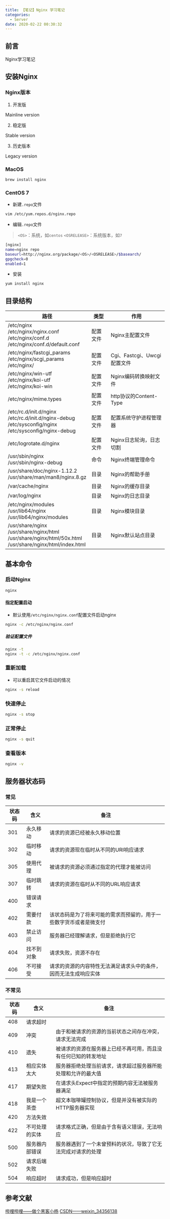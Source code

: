 ```yaml
---
title: 【笔记】Nginx 学习笔记
categories:
  - Server
date: 2020-02-22 00:30:32
---
```


## 前言

Nginx学习笔记

<!-- more -->

## 安装Nginx

### Nginx版本

1. 开发版

Mainline version

2. 稳定版

Stable version

3. 历史版本

Legacy version

### MacOS

``` sh
brew install nginx
```

### CentOS 7

- 新建`.repo`文件

``` sh
vim /etc/yum.repos.d/nginx.repo
```

- 编辑`.repo`文件

> `<OS>`：系统，如`centos`
> `<OSRELEASE>`：系统版本，如`7`

``` sh
[nginx]
name=nginx repo
baseurl=http://nginx.org/package/<OS>/<OSRELEASE>/$basearch/
gpgcheck=0
enabled=1
```

- 安装

``` sh
yum install nginx
```

## 目录结构

|路径|类型|作用|
|---|---|---|
|/etc/nginx<br>/etc/nginx/nginx.conf<br>/etc/nginx/conf.d<br>/etc/nginx/conf.d/default.conf|配置文件|Nginx主配置文件|
|/etc/nginx/fastcgi\_params<br>/etc/nginx/scgi\_params<br>/etc/nginx/|配置文件|Cgi、Fastcgi、Uwcgi配置文件|
|/etc/nginx/win-utf<br>/etc/nginx/koi-utf<br>/etc/nginx/koi-win|配置文件|Nginx编码转换映射文件|
|/etc/nginx/mime.types|配置文件|http协议的Content-Type|
|/etc/rc.d/init.d/nginx<br>/etc/rc.d/init.d/nginx-debug<br>/etc/sysconfig/nginx<br>/etc/sysconfig/nginx-debug|配置文件|配置系统守护进程管理器|
|/etc/logrotate.d/nginx|配置文件|Nginx日志轮询，日志切割|
|/usr/sbin/nginx<br>/usr/sbin/nginx-debug|命令|Nginx终端管理命令|
|/usr/share/doc/nginx-1.12.2<br>/usr/share/man/man8/nginx.8.gz|目录|Nginx的帮助手册|
|/var/cache/nginx|目录|Nginx的缓存目录|
|/var/log/nginx|目录|Nginx的日志目录|
|/etc/nginx/modules<br>/usr/lib64/nginx<br>/usr/lib64/nginx/modules|目录|Nginx模块目录|
|/usr/share/nginx<br>/usr/share/nginx/html<br>/usr/share/nginx/html/50x.html<br>/usr/share/nginx/html/index.html|目录|Nginx默认站点目录|

## 基本命令

### 启动Nginx

``` sh
nginx
```

#### 指定配置启动

- 默认使用`/etc/nginx/nginx.conf`配置文件启动nginx

``` sh
nginx -c /etc/nginx/nginx.conf
```

##### 验证配置文件

``` sh
nginx -t
nginx -t -c /etc/nginx/nginx.conf
```

### 重新加载

- 可以重启其它文件启动的情况

``` sh
nginx -s reload
```

### 快速停止

``` sh
nginx -s stop
```

### 正常停止

``` sh
nginx -s quit
```

### 查看版本

``` sh
nginx -v
```

## 服务器状态码

### 常见

|状态码|含义|备注|
|---|---|---|
|301|永久移动|请求的资源已经被永久移动位置|
|302|临时移动|请求的资源现在临时从不同的URI响应请求|
|305|使用代理|被请求的资源必须通过指定的代理才能被访问|
|307|临时跳转|请求的资源在临时从不同的URL响应请求|
|400|错误请求|
|402|需要付款|该状态码是为了将来可能的需求而预留的，用于一些数字货币或者是微支付|
|403|禁止访问|服务器已经理解请求，但是拒绝执行它|
|404|找不到对象|请求失败，资源不存在|
|406|不可接受|请求的资源的内容特性无法满足请求头中的条件，因而无法生成响应实体|

### 不常见

|状态码|含义|备注|
|---|---|---|
|408|请求超时|
|409|冲突|由于和被请求的资源的当前状态之间存在冲突，请求无法完成|
|410|遗失|被请求的资源在服务器上已经不再可用，而且没有任何已知的转发地址|
|413|相应实体太大|服务器拒绝处理当前请求，请求超过服务器所能处理和允许的最大值|
|417|期望失败|在请求头Expect中指定的预期内容无法被服务器满足|
|418|我是一个茶壶|超文本咖啡罐控制协议，但是并没有被实际的HTTP服务器实现|
|420|方法失效|
|422|不可处理的实体|请求格式正确，但是由于含有语义错误，无法响应|
|500|服务器内部错误|服务器遇到了一个未曾预料的状况，导致了它无法完成对请求的处理|
|502|请求后端失败|
|504|响应超时|请求成功，但是响应超时|

## 参考文献

[哔哩哔哩——做个黑客小杨](https://www.bilibili.com/video/av55251610)
[CSDN——weixin\_34356138](https://blog.csdn.net/weixin_34356138/article/details/85996493)

